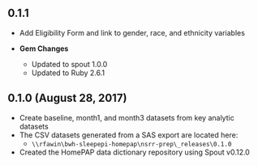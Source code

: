 ## 0.1.1

- Add Eligibility Form and link to gender, race, and ethnicity variables

- **Gem Changes**
  - Updated to spout 1.0.0
  - Updated to Ruby 2.6.1

## 0.1.0 (August 28, 2017)

- Create baseline, month1, and month3 datasets from key analytic datasets
- The CSV datasets generated from a SAS export are located here:
  - `\\rfawin\bwh-sleepepi-homepap\nsrr-prep\_releases\0.1.0`
- Created the HomePAP data dictionary repository using Spout v0.12.0
